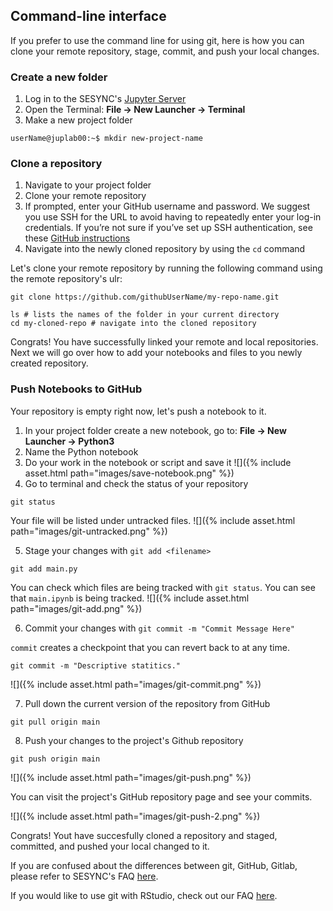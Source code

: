 ---
---

## Command-line interface

If you prefer to use the command line for using git, here is how you can clone your remote repository, stage, commit, and push your local changes. 

### Create a new folder

1. Log in to the SESYNC's [Jupyter Server](https://jupyter.sesync.org/)
2. Open the Terminal: **File -> New Launcher -> Terminal**
3. Make a new project folder
```
userName@juplab00:~$ mkdir new-project-name
```

### Clone a repository

1. Navigate to your project folder
2. Clone your remote repository
3. If prompted, enter your GitHub username and password. We suggest you use SSH for the URL to avoid having to repeatedly enter your log-in credentials. If you’re not sure if you’ve set up SSH authentication, see these [GitHub instructions](https://docs.github.com/en/github/authenticating-to-github/connecting-to-github-with-ssh)
4. Navigate into the newly cloned repository by using the `cd` command

Let's clone your remote repository by running the following command using the remote repository's ulr:
```
git clone https://github.com/githubUserName/my-repo-name.git

ls # lists the names of the folder in your current directory
cd my-cloned-repo # navigate into the cloned repository
```

Congrats! You have successfully linked your remote and local repositories. 
Next we will go over how to add your notebooks and files to you newly created repository. 

### Push Notebooks to GitHub
Your repository is empty right now, let's push a notebook to it. 
1. In your project folder create a new notebook, go to: **File -> New Launcher -> Python3**
2. Name the Python notebook
3. Do your work in the notebook or script and save it
![]({% include asset.html path="images/save-notebook.png" %})
4. Go to terminal and check the status of your repository
```
git status
```
Your file will be listed under untracked files.
![]({% include asset.html path="images/git-untracked.png" %})

5. Stage your changes with `git add <filename>`
```
git add main.py
```
You can check which files are being tracked with `git status`.
You can see that `main.ipynb` is being tracked. 
![]({% include asset.html path="images/git-add.png" %})

6. Commit your changes with `git commit -m "Commit Message Here"`

`commit` creates a checkpoint that you can revert back to at any time.
```
git commit -m "Descriptive statitics."
```
![]({% include asset.html path="images/git-commit.png" %})

7. Pull down the current version of the repository from GitHub
```
git pull origin main
``` 

8. Push your changes to the project's Github repository
```
git push origin main
```
![]({% include asset.html path="images/git-push.png" %})

You can visit the project's GitHub repository page and see your commits.

![]({% include asset.html path="images/git-push-2.png" %})

Congrats! Yout have succesfully cloned a repository and staged, committed, and pushed your local changed to it. 

If you are confused about the differences between git, GitHub, Gitlab, please refer to SESYNC's FAQ [here](https://cyberhelp.sesync.org/faq/git-vs-github-vs-gitlab.html). 

If you would like to use git with RStudio, check out our FAQ [here](https://cyberhelp.sesync.org/faq/create-rstudio-from-git.html). 

